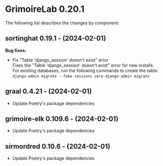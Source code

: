 # GrimoireLab 0.20.1
The following list describes the changes by component:



## sortinghat 0.19.1 - (2024-02-01)

**Bug fixes:**

 * Fix "Table 'django_session' doesn't exist" error\
   Fixes the "Table 'django_session' doesn't exist" error for new
   installs. For existing databases, run the following commands to create
   the table: ``` django-admin migrate --fake sessions zero django-admin
   migrate ```








  ## graal 0.4.21 - (2024-02-01)
  
  * Update Poetry's package dependencies
  ## grimoire-elk 0.109.6 - (2024-02-01)
  
  * Update Poetry's package dependencies
  ## sirmordred 0.10.6 - (2024-02-01)
  
  * Update Poetry's package dependencies
